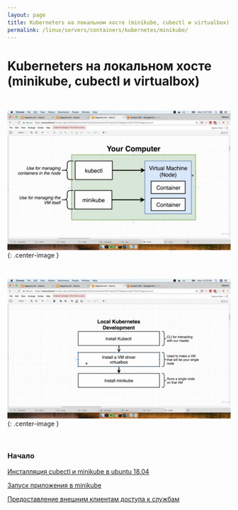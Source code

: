 ```yaml
---
layout: page
title: Kuberneters на локальном хосте (minikube, cubectl и virtualbox)
permalink: /linux/servers/containers/kubernetes/minikube/
---
```


# Kuberneters на локальном хосте (minikube, cubectl и virtualbox)

<br/>

![your computer](/img/linux/servers/containers/kubernetes/your-computer.png "your computer"){: .center-image }

<br/>

![Local Kubernetes Development](/img/linux/servers/containers/kubernetes/local-kubernetes-development.png "Local Kubernetes Development"){: .center-image }

<br/>

### Начало

[Инсталляция cubectl и minikube в ubuntu 18.04](/linux/servers/containers/kubernetes/minikube/cubect-minikube-installation/)

[Запуск приложения в minikube](/linux/servers/containers/kubernetes/minikube/run-application/)

[Предоставление внешним клиентам доступа к службам](/linux/servers/containers/kubernetes/minikube/svc/)
